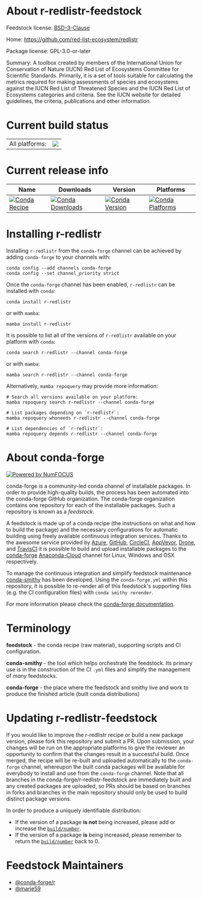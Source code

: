About r-redlistr-feedstock
==========================

Feedstock license: [BSD-3-Clause](https://github.com/conda-forge/r-redlistr-feedstock/blob/main/LICENSE.txt)

Home: https://github.com/red-list-ecosystem/redlistr

Package license: GPL-3.0-or-later

Summary: A toolbox created by members of the International Union for Conservation of Nature (IUCN) Red List of Ecosystems Committee for Scientific Standards. Primarily, it is a set of tools suitable for calculating the metrics required for making assessments of species and ecosystems against the IUCN Red List of Threatened Species and the IUCN Red List of Ecosystems categories and criteria. See the IUCN website for detailed guidelines, the criteria, publications and other information.

Current build status
====================


<table><tr><td>All platforms:</td>
    <td>
      <a href="https://dev.azure.com/conda-forge/feedstock-builds/_build/latest?definitionId=17173&branchName=main">
        <img src="https://dev.azure.com/conda-forge/feedstock-builds/_apis/build/status/r-redlistr-feedstock?branchName=main">
      </a>
    </td>
  </tr>
</table>

Current release info
====================

| Name | Downloads | Version | Platforms |
| --- | --- | --- | --- |
| [![Conda Recipe](https://img.shields.io/badge/recipe-r--redlistr-green.svg)](https://anaconda.org/conda-forge/r-redlistr) | [![Conda Downloads](https://img.shields.io/conda/dn/conda-forge/r-redlistr.svg)](https://anaconda.org/conda-forge/r-redlistr) | [![Conda Version](https://img.shields.io/conda/vn/conda-forge/r-redlistr.svg)](https://anaconda.org/conda-forge/r-redlistr) | [![Conda Platforms](https://img.shields.io/conda/pn/conda-forge/r-redlistr.svg)](https://anaconda.org/conda-forge/r-redlistr) |

Installing r-redlistr
=====================

Installing `r-redlistr` from the `conda-forge` channel can be achieved by adding `conda-forge` to your channels with:

```
conda config --add channels conda-forge
conda config --set channel_priority strict
```

Once the `conda-forge` channel has been enabled, `r-redlistr` can be installed with `conda`:

```
conda install r-redlistr
```

or with `mamba`:

```
mamba install r-redlistr
```

It is possible to list all of the versions of `r-redlistr` available on your platform with `conda`:

```
conda search r-redlistr --channel conda-forge
```

or with `mamba`:

```
mamba search r-redlistr --channel conda-forge
```

Alternatively, `mamba repoquery` may provide more information:

```
# Search all versions available on your platform:
mamba repoquery search r-redlistr --channel conda-forge

# List packages depending on `r-redlistr`:
mamba repoquery whoneeds r-redlistr --channel conda-forge

# List dependencies of `r-redlistr`:
mamba repoquery depends r-redlistr --channel conda-forge
```


About conda-forge
=================

[![Powered by
NumFOCUS](https://img.shields.io/badge/powered%20by-NumFOCUS-orange.svg?style=flat&colorA=E1523D&colorB=007D8A)](https://numfocus.org)

conda-forge is a community-led conda channel of installable packages.
In order to provide high-quality builds, the process has been automated into the
conda-forge GitHub organization. The conda-forge organization contains one repository
for each of the installable packages. Such a repository is known as a *feedstock*.

A feedstock is made up of a conda recipe (the instructions on what and how to build
the package) and the necessary configurations for automatic building using freely
available continuous integration services. Thanks to the awesome service provided by
[Azure](https://azure.microsoft.com/en-us/services/devops/), [GitHub](https://github.com/),
[CircleCI](https://circleci.com/), [AppVeyor](https://www.appveyor.com/),
[Drone](https://cloud.drone.io/welcome), and [TravisCI](https://travis-ci.com/)
it is possible to build and upload installable packages to the
[conda-forge](https://anaconda.org/conda-forge) [Anaconda-Cloud](https://anaconda.org/)
channel for Linux, Windows and OSX respectively.

To manage the continuous integration and simplify feedstock maintenance
[conda-smithy](https://github.com/conda-forge/conda-smithy) has been developed.
Using the ``conda-forge.yml`` within this repository, it is possible to re-render all of
this feedstock's supporting files (e.g. the CI configuration files) with ``conda smithy rerender``.

For more information please check the [conda-forge documentation](https://conda-forge.org/docs/).

Terminology
===========

**feedstock** - the conda recipe (raw material), supporting scripts and CI configuration.

**conda-smithy** - the tool which helps orchestrate the feedstock.
                   Its primary use is in the construction of the CI ``.yml`` files
                   and simplify the management of *many* feedstocks.

**conda-forge** - the place where the feedstock and smithy live and work to
                  produce the finished article (built conda distributions)


Updating r-redlistr-feedstock
=============================

If you would like to improve the r-redlistr recipe or build a new
package version, please fork this repository and submit a PR. Upon submission,
your changes will be run on the appropriate platforms to give the reviewer an
opportunity to confirm that the changes result in a successful build. Once
merged, the recipe will be re-built and uploaded automatically to the
`conda-forge` channel, whereupon the built conda packages will be available for
everybody to install and use from the `conda-forge` channel.
Note that all branches in the conda-forge/r-redlistr-feedstock are
immediately built and any created packages are uploaded, so PRs should be based
on branches in forks and branches in the main repository should only be used to
build distinct package versions.

In order to produce a uniquely identifiable distribution:
 * If the version of a package **is not** being increased, please add or increase
   the [``build/number``](https://docs.conda.io/projects/conda-build/en/latest/resources/define-metadata.html#build-number-and-string).
 * If the version of a package **is** being increased, please remember to return
   the [``build/number``](https://docs.conda.io/projects/conda-build/en/latest/resources/define-metadata.html#build-number-and-string)
   back to 0.

Feedstock Maintainers
=====================

* [@conda-forge/r](https://github.com/conda-forge/r/)
* [@marie59](https://github.com/marie59/)

